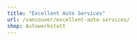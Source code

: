 ```yaml
---
title: "Excellent Auto Services"
url: /vancouver/excellent-auto-services/
shop: Autowerkstatt
---
```

